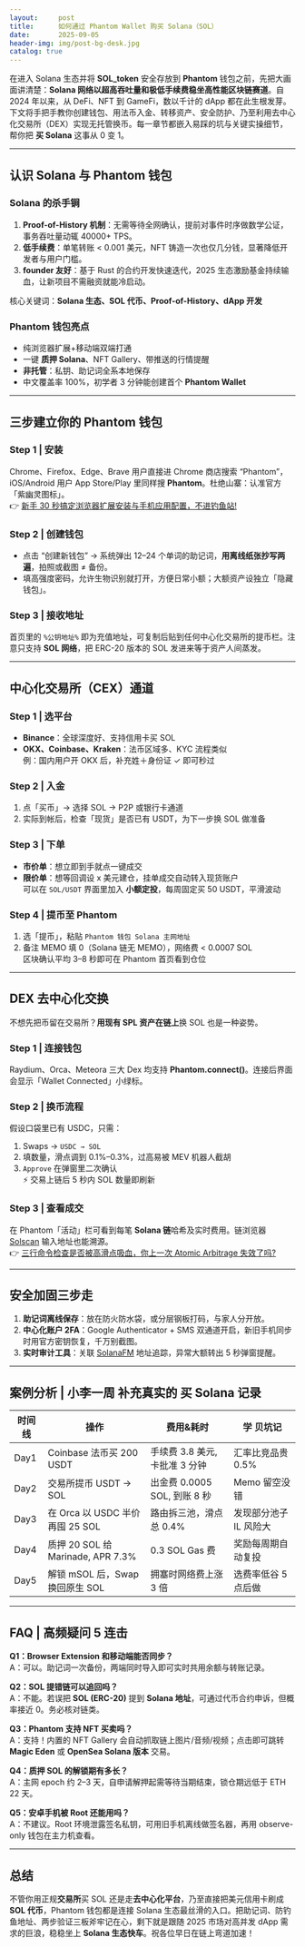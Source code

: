 ```yaml
---
layout:     post
title:      如何通过 Phantom Wallet 购买 Solana（SOL）
date:       2025-09-05
header-img: img/post-bg-desk.jpg
catalog: true
---
```


在进入 Solana 生态并将 **SOL_token** 安全存放到 **Phantom** 钱包之前，先把大画面讲清楚：**Solana 网络以超高吞吐量和极低手续费稳坐高性能区块链赛道**。自 2024 年以来，从 DeFi、NFT 到 GameFi，数以千计的 dApp 都在此生根发芽。下文将手把手教你创建钱包、用法币入金、转移资产、安全防护、乃至利用去中心化交易所（DEX）实现无托管换币。每一章节都嵌入易踩的坑与关键实操细节，帮你把 **买 Solana** 这事从 0 变 1。

---

## 认识 Solana 与 Phantom 钱包

### Solana 的杀手锏
1. **Proof-of-History 机制**：无需等待全网确认，提前对事件时序做数学公证，事务吞吐量动辄 40000+ TPS。  
2. **低手续费**：单笔转账 < 0.001 美元，NFT 铸造一次也仅几分钱，显著降低开发者与用户门槛。  
3. **founder 友好**：基于 Rust 的合约开发快速迭代，2025 生态激励基金持续输血，让新项目不需融资就能冷启动。

核心关键词：**Solana 生态、SOL 代币、Proof-of-History、dApp 开发**

### Phantom 钱包亮点
- 纯浏览器扩展+移动端双端打通  
- 一键 **质押 Solana**、NFT Gallery、带推送的行情提醒  
- **非托管**：私钥、助记词全系本地保存  
- 中文覆盖率 100%，初学者 3 分钟能创建首个 **Phantom Wallet**  

---

## 三步建立你的 Phantom 钱包

### Step 1 | 安装
Chrome、Firefox、Edge、Brave 用户直接进 Chrome 商店搜索 “Phantom”，iOS/Android 用户 App Store/Play 里同样搜 **Phantom**。杜绝山寨：认准官方「紫幽灵图标」。  
👉 [新手 30 秒搞定浏览器扩展安装与手机应用配置，不进钓鱼站!](https://okxdog.com/)

### Step 2 | 创建钱包
- 点击 “创建新钱包” → 系统弹出 12–24 个单词的助记词，**用离线纸张抄写两遍**，拍照或截图 ≠ 备份。  
- 填高强度密码，允许生物识别就打开，方便日常小额；大额资产设独立「隐藏钱包」。  

### Step 3 | 接收地址
首页里的 `%公钥地址%` 即为充值地址，可复制后贴到任何中心化交易所的提币栏。注意只支持 **SOL 网络**，把 ERC-20 版本的 SOL 发进来等于资产人间蒸发。

---

## 中心化交易所（CEX）通道

### Step 1 | 选平台
- **Binance**：全球深度好、支持信用卡买 SOL  
- **OKX、Coinbase、Kraken**：法币区域多、KYC 流程类似  
例：国内用户开 OKX 后，补充姓＋身份证 ✓ 即可秒过

### Step 2 | 入金
1. 点「买币」→ 选择 SOL → P2P 或银行卡通道  
2. 实际到帐后，检查「现货」是否已有 USDT，为下一步换 SOL 做准备

### Step 3 | 下单
- **市价单**：想立即到手就点一键成交  
- **限价单**：想等回调设 x 美元建仓，挂单成交自动转入现货账户  
可以在 `SOL/USDT` 界面里加入 **小额定投**，每周固定买 50 USDT，平滑波动

### Step 4 | 提币至 Phantom
1. 选「提币」，粘贴 `Phantom 钱包 Solana 主网地址`  
2. 备注 MEMO 填 0（Solana 链无 MEMO），网络费 < 0.0007 SOL  
区块确认平均 3–8 秒即可在 Phantom 首页看到仓位  

---

## DEX 去中心化交换

不想先把币留在交易所？**用现有 SPL 资产在链上**换 SOL 也是一种姿势。

### Step 1 | 连接钱包
Raydium、Orca、Meteora 三大 Dex 均支持 **Phantom.connect()**。连接后界面会显示「Wallet Connected」小绿标。  

### Step 2 | 换币流程
假设口袋里已有 USDC，只需：
1. Swaps → `USDC → SOL`  
2. 填数量，滑点调到 0.1%–0.3%，过高易被 MEV 机器人截胡  
3. `Approve` 在弹窗里二次确认  
⚡️ 交易上链后 5 秒内 SOL 数量即刷新  

### Step 3 | 查看成交
在 Phantom「活动」栏可看到每笔 **Solana 链**哈希及实时费用。链浏览器 [Solscan](https://solscan.io) 输入地址也能溯源。  
👉 [三行命令检查是否被高滑点吸血，你上一次 Atomic Arbitrage 失效了吗?](https://okxdog.com/)

---

## 安全加固三步走

1. **助记词离线保存**：放在防火防水袋，或分层钢板打码，与家人分开放。  
2. **中心化账户 2FA**：Google Authenticator + SMS 双通道开启，新旧手机同步时用官方密钥恢复，千万别截图。  
3. **实时审计工具**：关联 [SolanaFM](https://solana.fm) 地址追踪，异常大额转出 5 秒弹窗提醒。

---

## 案例分析 | 小李一周 补充真实的 **买 Solana** 记录

| 时间线 | 操作 | 费用&耗时 | 学 ⻉坑记 |
| -- | -- | -- | -- |
| Day1 | Coinbase 法币买 200 USDT | 手续费 3.8 美元, 卡批准 3 分钟 | 汇率比竞品贵 0.5% |
| Day2 | 交易所提币 USDT → SOL | 出金费 0.0005 SOL, 到账 8 秒 | Memo 留空没错 |
| Day3 | 在 Orca 以 USDC 半价再囤 25 SOL | 路由拆三池，滑点总 0.4% | 发现部分池子 IL 风险大 |
| Day4 | 质押 20 SOL 给 Marinade, APR 7.3% | 0.3 SOL Gas 费 | 奖励每周期自动复投 |
| Day5 | 解锁 mSOL 后，Swap 换回原生 SOL | 拥塞时网络费上涨 3 倍 | 选费率低谷 5 点后做 |

---

## FAQ | 高频疑问 5 连击

**Q1：Browser Extension 和移动端能否同步？**  
A：可以。助记词一次备份，两端同时导入即可实时共用余额与转账记录。

**Q2：SOL 提错链可以追回吗？**  
A：不能。若误把 **SOL (ERC-20)** 提到 **Solana 地址**，可通过代币合约申诉，但概率接近 0。务必核对链类。

**Q3：Phantom 支持 NFT 买卖吗？**  
A：支持！内置的 NFT Gallery 会自动抓取链上图片/音频/视频；点击即可跳转 **Magic Eden** 或 **OpenSea Solana 版本** 交易。

**Q4：质押 SOL 的解锁期有多长？**  
A：主网 epoch 约 2–3 天，自申请解押起需等待当期结束，锁仓期远低于 ETH 22 天。

**Q5：安卓手机被 Root 还能用吗？**  
A：不建议。Root 环境泄露签名私钥，可用旧手机离线做签名器，再用 observe-only 钱包在主力机查看。

---

## 总结

不管你用正规**交易所**买 SOL 还是走**去中心化平台**，乃至直接把美元信用卡刷成 **SOL 代币**，Phantom 钱包都是连接 Solana 生态最丝滑的入口。把助记词、防钓鱼地址、两步验证三板斧牢记在心，剩下就是跟随 2025 市场对高并发 dApp 需求的巨浪，稳稳坐上 **Solana 生态快车**。祝各位早日在链上弯道加速！